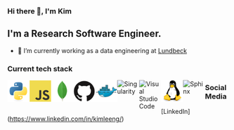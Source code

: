 ### Hi there 👋, I'm Kim 

## I'm a Research Software Engineer. 
- 🔭 I’m currently working as a data engineering at [Lundbeck](https://www.lundbeck.com/global)

### Current tech stack
[<img align="left" alt="Python" width="50px" src="https://github.com/devicons/devicon/blob/master/icons/python/python-original.svg" />](github)
[<img align="left" alt="JavaScript" width="50px" src="https://github.com/devicons/devicon/blob/master/icons/javascript/javascript-original.svg" />](github)
[<img align="left" alt="MongoDB" width="50px" src="https://github.com/devicons/devicon/blob/master/icons/mongodb/mongodb-original.svg" />](github)
[<img align="left" alt="Github" width="50px" src="https://github.com/devicons/devicon/blob/master/icons/github/github-original.svg" />](github)
[<img align="left" alt="Docker" width="50px" src="https://github.com/devicons/devicon/blob/master/icons/docker/docker-original.svg" />](github)
[<img align="left" alt="Singularity" width="50px" src="https://sylabs.io/assets/svg/singularity-logo.svg" />](github)
[<img align="left" alt="Visual Studio Code" width="50px" src="https://upload.wikimedia.org/wikipedia/commons/9/9a/Visual_Studio_Code_1.35_icon.svg" />](github)
[<img align="left" alt="Linux" width="50px" src="https://github.com/devicons/devicon/blob/master/icons/linux/linux-original.svg" />](github)
[<img align="left" alt="Sphinx" width="50px" src="https://avatars3.githubusercontent.com/u/31936682?s=280&v=4" />](github)

### Social Media
[LinkedIn] (https://www.linkedin.com/in/kimleeng/)

<!--
**kimleeng/kimleeng** is a ✨ _special_ ✨ repository because its `README.md` (this file) appears on your GitHub profile.

Here are some ideas to get you started:

- 🔭 I’m currently working on ...
- 🌱 I’m currently learning ...
- 👯 I’m looking to collaborate on ...
- 🤔 I’m looking for help with ...
- 💬 Ask me about ...
- 📫 How to reach me: ...
- 😄 Pronouns: ...
- ⚡ Fun fact: ...
-->
